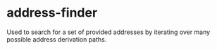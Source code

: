 # address-finder
Used to search for a set of provided addresses by iterating over many possible address derivation paths.
